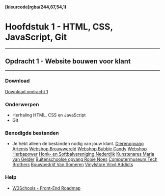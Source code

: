 #### [kleurcode]rgba(244,67,54,1)

# Hoofdstuk 1 - HTML, CSS, JavaScript, Git 

---
## Opdracht 1 - Website bouwen voor klant
---

### Download
<a href="https://elo.kw1c.nl/CMS/Studie/811%20ICT-Academie/811%20VakkenInhoud/%5BK.07%20FrD%5D%20Keuzedeel%20%5BK0722%5D%20Frontend%20development/25187%20%C2%A0%20Applicatie-%20en%20mediaontwikkelaar/Periode%2007/Productie/02.%20Opdrachten/FD%20-%20Opdracht%201.pdf" target="_blank">Download opdracht 1</a>

### Onderwerpen
*   Herhaling HTML, CSS en JavaScript
*	Git

### Benodigde bestanden
*   Je hebt alleen de bestanden nodig van jouw klant.
<a href="https://elo.kw1c.nl/CMS/Studie/811%20ICT-Academie/811%20VakkenInhoud/%5BK.07%20FrD%5D%20Keuzedeel%20%5BK0722%5D%20Frontend%20development/25187%20%C2%A0%20Applicatie-%20en%20mediaontwikkelaar/Periode%2007/Productie/02.%20Opdrachten/Bestanden/Artemis.rar">Dierenopvang Artemis</a>
<a href="https://elo.kw1c.nl/CMS/Studie/811%20ICT-Academie/811%20VakkenInhoud/%5BK.07%20FrD%5D%20Keuzedeel%20%5BK0722%5D%20Frontend%20development/25187%20%C2%A0%20Applicatie-%20en%20mediaontwikkelaar/Periode%2007/Productie/02.%20Opdrachten/Bestanden/Brouwwereld.rar">Webshop Brouwwereld</a>
<a href="https://elo.kw1c.nl/CMS/Studie/811%20ICT-Academie/811%20VakkenInhoud/%5BK.07%20FrD%5D%20Keuzedeel%20%5BK0722%5D%20Frontend%20development/25187%20%C2%A0%20Applicatie-%20en%20mediaontwikkelaar/Periode%2007/Productie/02.%20Opdrachten/Bestanden/Bubble%20Candy.rar">Webshop Bubble Candy</a>
<a href="https://elo.kw1c.nl/CMS/Studie/811%20ICT-Academie/811%20VakkenInhoud/%5BK.07%20FrD%5D%20Keuzedeel%20%5BK0722%5D%20Frontend%20development/25187%20%C2%A0%20Applicatie-%20en%20mediaontwikkelaar/Periode%2007/Productie/02.%20Opdrachten/Bestanden/Herbapower.rar">Webshop Herbapower</a>
<a href="https://elo.kw1c.nl/CMS/Studie/811%20ICT-Academie/811%20VakkenInhoud/%5BK.07%20FrD%5D%20Keuzedeel%20%5BK0722%5D%20Frontend%20development/25187%20%C2%A0%20Applicatie-%20en%20mediaontwikkelaar/Periode%2007/Productie/02.%20Opdrachten/Bestanden/HSV.rar">Honk- en Softbalvereniging Nederdijk</a>
<a href="https://elo.kw1c.nl/CMS/Studie/811%20ICT-Academie/811%20VakkenInhoud/%5BK.07%20FrD%5D%20Keuzedeel%20%5BK0722%5D%20Frontend%20development/25187%20%C2%A0%20Applicatie-%20en%20mediaontwikkelaar/Periode%2007/Productie/02.%20Opdrachten/Bestanden/Maria%20van%20Gelder.rar">Kunstenares Maria van Gelder</a>
<a href="https://elo.kw1c.nl/CMS/Studie/811%20ICT-Academie/811%20VakkenInhoud/%5BK.07%20FrD%5D%20Keuzedeel%20%5BK0722%5D%20Frontend%20development/25187%20%C2%A0%20Applicatie-%20en%20mediaontwikkelaar/Periode%2007/Productie/02.%20Opdrachten/Bestanden/Rooie%20Noes.rar">Buitenschoolse opvang Rooie Noes</a>
<a href="https://elo.kw1c.nl/CMS/Studie/811%20ICT-Academie/811%20VakkenInhoud/%5BK.07%20FrD%5D%20Keuzedeel%20%5BK0722%5D%20Frontend%20development/25187%20%C2%A0%20Applicatie-%20en%20mediaontwikkelaar/Periode%2007/Productie/02.%20Opdrachten/Bestanden/Tech%20Brothers.rar">Computermuseum Tech Brothers</a>
<a href="https://elo.kw1c.nl/CMS/Studie/811%20ICT-Academie/811%20VakkenInhoud/%5BK.07%20FrD%5D%20Keuzedeel%20%5BK0722%5D%20Frontend%20development/25187%20%C2%A0%20Applicatie-%20en%20mediaontwikkelaar/Periode%2007/Productie/02.%20Opdrachten/Bestanden/Van%20Someren.rar">Bouwbedrijf Van Someren</a>
<a href="https://elo.kw1c.nl/CMS/Studie/811%20ICT-Academie/811%20VakkenInhoud/%5BK.07%20FrD%5D%20Keuzedeel%20%5BK0722%5D%20Frontend%20development/25187%20%C2%A0%20Applicatie-%20en%20mediaontwikkelaar/Periode%2007/Productie/02.%20Opdrachten/Bestanden/Vinyl%20Addicts.rar">Vinylstore Vinyl Addicts</a>

### Help
* <a href="https://www.w3schools.com/whatis/default.asp" target="_blank">W3Schools - Front-End Roadmap</a>
